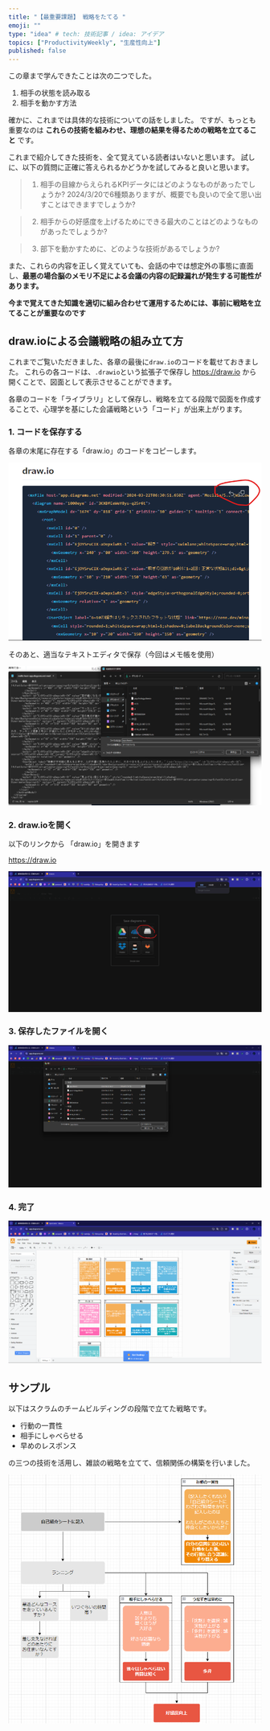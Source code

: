 ```yaml
---
title: "【最重要課題】 戦略をたてる "
emoji: ""
type: "idea" # tech: 技術記事 / idea: アイデア
topics: ["ProductivityWeekly", "生産性向上"]
published: false
---
```



この章まで学んできたことは次の二つでした。

1. 相手の状態を読み取る
2. 相手を動かす方法

確かに、これまでは具体的な技術についての話をしました。
ですが、もっとも重要なのは **これらの技術を組みわせ、理想の結果を得るための戦略を立てること** です。

これまで紹介してきた技術を、全て覚えている読者はいないと思います。
試しに、以下の質問に正確に答えられるかどうかを試してみると良いと思います。

> 1. 相手の目線からえられるKPIデータにはどのようなものがあったでしょうか? 2024/3/20で6種類ありますが、概要でも良いので全て思い出すことはできますでしょうか?

> 2. 相手からの好感度を上げるためにできる最大のことはどのようなものがあったでしょうか?

> 3. 部下を動かすために、どのような技術があるでしょうか?

また、これらの内容を正しく覚えていても、会話の中では想定外の事態に直面し、**最悪の場合脳のメモリ不足による会議の内容の記録漏れが発生する可能性があります。**

**今まで覚えてきた知識を適切に組み合わせて運用するためには、事前に戦略を立てることが重要なのです**


## draw.ioによる会議戦略の組み立て方

これまでご覧いただきました、各章の最後に`draw.io`のコードを載せておきました。
これらの各コードは、`.drawio`という拡張子で保存し https://draw.io から開くことで、図面として表示させることができます。

各章のコードを「ライブラリ」として保存し、戦略を立てる段階で図面を作成することで、心理学を基にした会議戦略という「コード」が出来上がります。


### 1. コードを保存する

各章の末尾に存在する「draw.io」のコードをコピーします。

![](https://github.com/minegishirei/store/blob/main/psychology/drawio/1_savecode.png?raw=true)

そのあと、適当なテキストエディタで保存（今回はメモ帳を使用）

![](https://github.com/minegishirei/store/blob/main/psychology/drawio/2_memo.png?raw=true)



### 2. draw.ioを開く

以下のリンクから 「draw.io」を開きます

https://draw.io

![](https://github.com/minegishirei/store/blob/main/psychology/drawio/3_open_drawio.png?raw=true)




### 3. 保存したファイルを開く

![](https://github.com/minegishirei/store/blob/main/psychology/drawio/4_read_memo.png?raw=true)


### 4. 完了


![](https://github.com/minegishirei/store/blob/main/psychology/drawio/5_done.png?raw=true)




## サンプル

以下はスクラムのチームビルディングの段階で立てた戦略です。

- 行動の一貫性
- 相手にしゃべらせる
- 早めのレスポンス

の三つの技術を活用し、雑談の戦略を立てて、信頼関係の構築を行いました。

![](https://github.com/minegishirei/store/blob/main/psychology/drawio/6_sample.png?raw=true)








